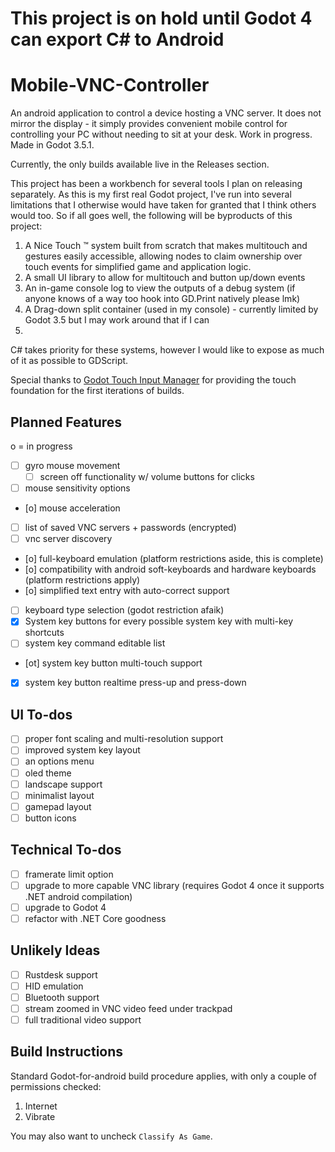 # This project is on hold until Godot 4 can export C# to Android

# Mobile-VNC-Controller
An android application to control a device hosting a VNC server. It does not mirror the display - it simply provides convenient mobile control for controlling your PC without needing to sit at your desk. Work in progress.
Made in Godot 3.5.1.

Currently, the only builds available live in the Releases section.

This project has been a workbench for several tools I plan on releasing separately. As this is my first real Godot project, I've run into several limitations that I otherwise would have taken for granted that I think others would too. So if all goes well, the following will be byproducts of this project:

1. A Nice Touch ™️ system built from scratch that makes multitouch and gestures easily accessible, allowing nodes to claim ownership over touch events for simplified game and application logic.
2. A small UI library to allow for multitouch and button up/down events
3. An in-game console log to view the outputs of a debug system (if anyone knows of a way too hook into GD.Print natively please lmk)
4. A Drag-down split container (used in my console) - currently limited by Godot 3.5 but I may work around that if I can
5. 

C# takes priority for these systems, however I would like to expose as much of it as possible to GDScript. 


Special thanks to [Godot Touch Input Manager](https://github.com/Federico-Ciuffardi/GodotTouchInputManager) for providing the touch foundation for the first iterations of builds.
## Planned Features
o = in progress
- [ ] gyro mouse movement
  - [ ] screen off functionality w/ volume buttons for clicks
- [ ] mouse sensitivity options
- [o] mouse acceleration
- [ ] list of saved VNC servers + passwords (encrypted)
- [ ] vnc server discovery
- [o] full-keyboard emulation (platform restrictions aside, this is complete)
- [o] compatibility with android soft-keyboards and hardware keyboards (platform restrictions apply)
- [o] simplified text entry with auto-correct support
- [ ] keyboard type selection (godot restriction afaik)
- [x] System key buttons for every possible system key with multi-key shortcuts
- [ ] system key command editable list 
- [ot] system key button multi-touch support
- [x] system key button realtime press-up and press-down

## UI To-dos
- [ ] proper font scaling and multi-resolution support
- [ ] improved system key layout
- [ ] an options menu
- [ ] oled theme
- [ ] landscape support
- [ ] minimalist layout
- [ ] gamepad layout 
- [ ] button icons

 ## Technical To-dos
- [ ] framerate limit option
- [ ] upgrade to more capable VNC library (requires Godot 4 once it supports .NET android compilation)
- [ ] upgrade to Godot 4
- [ ] refactor with .NET Core goodness

## Unlikely Ideas
- [ ] Rustdesk support
- [ ] HID emulation
- [ ] Bluetooth support
- [ ] stream zoomed in VNC video feed under trackpad
- [ ] full traditional video support

## Build Instructions
Standard Godot-for-android build procedure applies, with only a couple of permissions checked:
  1. Internet
  2. Vibrate

You may also want to uncheck `Classify As Game`.
